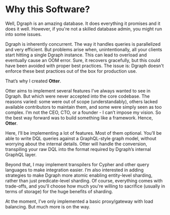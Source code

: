 
# Why this Software?

Well, Dgraph is an amazing database. It does everything it promises and it does it well. However, if you're not a skilled database admin, you might run into some issues.

Dgraph is inherently concurrent. The way it handles queries is parallelized and very efficient. But problems arise when, unintentionally, all your clients start hitting a single Dgraph instance. This can lead to overload and eventually cause an OOM error. Sure, it recovers gracefully, but this could have been avoided with proper best practices. The issue is: Dgraph doesn't enforce these best practices out of the box for production use.

That’s why I created **Otter**.

Otter aims to implement several features I’ve always wanted to see in Dgraph. But which were never accepted into the core codebase. The reasons varied: some were out of scope (understandably), others lacked available contributors to maintain them, and some were simply seen as too complex. I’m not the CEO, CTO, or a founder - I can’t impose my vision. So the best way forward was to build something like a framework. Hence, **Otter**.

Here, I’ll be implementing a lot of features. Most of them optional. You’ll be able to write DQL queries against a GraphQL-style graph model, without worrying about the internal details. Otter will handle the conversion, transpiling your raw DQL into the format required by Dgraph’s internal GraphQL layer.

Beyond that, I may implement transpilers for Cypher and other query languages to make integration easier. I’m also interested in adding strategies to make Dgraph more atomic enabling entity-level sharding, rather than just predicate-level sharding. Of course, everything comes with trade-offs, and you'll choose how much you're willing to sacrifice (usually in terms of storage) for the huge benefits of sharding.

At the moment, I’ve only implemented a basic proxy/gateway with load balancing. But much more is on the way.
